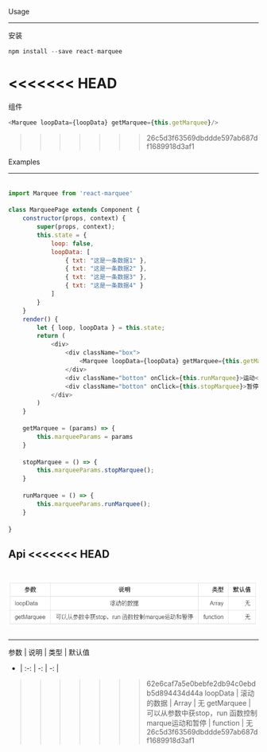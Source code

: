 
Usage

---------------

安装
````javascript
npm install --save react-marquee
````

<<<<<<< HEAD
=======
组件
````javascript
<Marquee loopData={loopData} getMarquee={this.getMarquee}/>
````
>>>>>>> 26c5d3f63569dbddde597ab687df1689918d3af1

Examples

---------------

````javascript
    
import Marquee from 'react-marquee'

class MarqueePage extends Component {
    constructor(props, context) {
        super(props, context);
        this.state = {
            loop: false,
            loopData: [
                { txt: "这是一条数据1" }, 
                { txt: "这是一条数据2" }, 
                { txt: "这是一条数据3" }, 
                { txt: "这是一条数据4" }
            ]
        }
    }
    render() {
        let { loop, loopData } = this.state;
        return (
            <div>
                <div className="box">
                    <Marquee loopData={loopData} getMarquee={this.getMarquee} />
                </div>
                <div className="botton" onClick={this.runMarquee}>运动</div>
                <div className="botton" onClick={this.stopMarquee}>暂停</div>
            </div>
        )
    }

    getMarquee = (params) => {
        this.marqueeParams = params
    }

    stopMarquee = () => {
        this.marqueeParams.stopMarquee();
    }

    runMarquee = () => {
        this.marqueeParams.runMarquee();
    }

}
````


Api
<<<<<<< HEAD
----

![api](./ass/api.png)
=======

----

参数 | 说明 | 类型 | 默认值 
- | :-: | -: | -: |
>>>>>>> 62e6caf7a5e0bebfe2db94c0ebdb5d894434d44a
loopData | 滚动的数据 | Array  |  无
getMarquee | 可以从参数中获stop，run 函数控制marque运动和暂停 |  function | 无
>>>>>>> 26c5d3f63569dbddde597ab687df1689918d3af1

